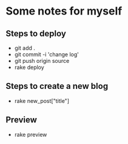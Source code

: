 Some notes for myself
===================
## Steps to deploy
- git add .
- git commit -i 'change log'
- git push origin source
- rake deploy

## Steps to create a new blog
- rake new_post["title"]

## Preview
- rake preview

